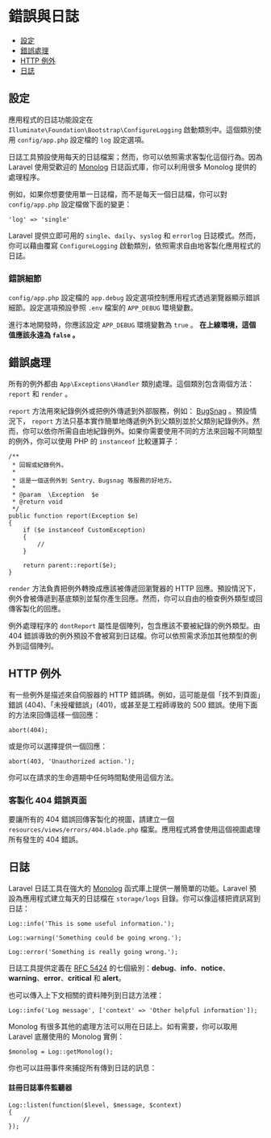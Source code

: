# 錯誤與日誌

- [設定](#configuration)
- [錯誤處理](#handling-errors)
- [HTTP 例外](#http-exceptions)
- [日誌](#logging)

<a name="configuration"></a>
## 設定

應用程式的日誌功能設定在 `Illuminate\Foundation\Bootstrap\ConfigureLogging` 啟動類別中。這個類別使用 `config/app.php` 設定檔的 `log` 設定選項。

日誌工具預設使用每天的日誌檔案；然而，你可以依照需求客製化這個行為。因為 Laravel 使用受歡迎的 [Monolog](https://github.com/Seldaek/monolog) 日誌函式庫，你可以利用很多 Monolog 提供的處理程序。

例如，如果你想要使用單一日誌檔，而不是每天一個日誌檔，你可以對 `config/app.php` 設定檔做下面的變更：

	'log' => 'single'

Laravel 提供立即可用的 `single`、`daily`、`syslog` 和 `errorlog` 日誌模式。然而，你可以藉由覆寫 `ConfigureLogging` 啟動類別，依照需求自由地客製化應用程式的日誌。

### 錯誤細節

`config/app.php` 設定檔的 `app.debug` 設定選項控制應用程式透過瀏覽器顯示錯誤細節。設定選項預設參照 `.env` 檔案的 `APP_DEBUG` 環境變數。

進行本地開發時，你應該設定 `APP_DEBUG` 環境變數為 `true` 。 **在上線環境，這個值應該永遠為 `false` 。**

<a name="handling-errors"></a>
## 錯誤處理

所有的例外都由 `App\Exceptions\Handler` 類別處理。這個類別包含兩個方法： `report` 和 `render` 。

`report` 方法用來紀錄例外或把例外傳遞到外部服務，例如： [BugSnag](https://bugsnag.com) 。預設情況下， `report`  方法只基本實作簡單地傳遞例外到父類別並於父類別紀錄例外。然而，你可以依你所需自由地紀錄例外。如果你需要使用不同的方法來回報不同類型的例外，你可以使用 PHP 的 `instanceof` 比較運算子：

	/**
	 * 回報或紀錄例外。
	 *
	 * 這是一個送例外到 Sentry、Bugsnag 等服務的好地方。
	 *
	 * @param  \Exception  $e
	 * @return void
	 */
	public function report(Exception $e)
	{
		if ($e instanceof CustomException)
		{
			//
		}

		return parent::report($e);
	}

`render` 方法負責把例外轉換成應該被傳遞回瀏覽器的 HTTP 回應。預設情況下，例外會被傳遞到基底類別並幫你產生回應。然而，你可以自由的檢查例外類型或回傳客製化的回應。

例外處理程序的 `dontReport` 屬性是個陣列，包含應該不要被紀錄的例外類型。由 404 錯誤導致的例外預設不會被寫到日誌檔。你可以依照需求添加其他類型的例外到這個陣列。

<a name="http-exceptions"></a>
## HTTP 例外

有一些例外是描述來自伺服器的 HTTP 錯誤碼。例如，這可能是個「找不到頁面」錯誤 (404)、「未授權錯誤」(401)，或甚至是工程師導致的 500 錯誤。使用下面的方法來回傳這樣一個回應：

	abort(404);

或是你可以選擇提供一個回應：

	abort(403, 'Unauthorized action.');

你可以在請求的生命週期中任何時間點使用這個方法。

### 客製化 404 錯誤頁面

要讓所有的 404 錯誤回傳客製化的視圖，請建立一個 `resources/views/errors/404.blade.php` 檔案。應用程式將會使用這個視圖處理所有發生的 404 錯誤。

<a name="logging"></a>
## 日誌

Laravel 日誌工具在強大的 [Monolog](http://github.com/seldaek/monolog) 函式庫上提供一層簡單的功能。Laravel 預設為應用程式建立每天的日誌檔在 `storage/logs` 目錄。你可以像這樣把資訊寫到日誌：

	Log::info('This is some useful information.');

	Log::warning('Something could be going wrong.');

	Log::error('Something is really going wrong.');

日誌工具提供定義在 [RFC 5424](http://tools.ietf.org/html/rfc5424)  的七個級別：**debug**、**info**、**notice**、**warning**、**error**、**critical** 和 **alert**。

也可以傳入上下文相關的資料陣列到日誌方法裡：

	Log::info('Log message', ['context' => 'Other helpful information']);

Monolog 有很多其他的處理方法可以用在日誌上。如有需要，你可以取用 Laravel 底層使用的 Monolog 實例：

	$monolog = Log::getMonolog();

你也可以註冊事件來捕捉所有傳到日誌的訊息：

#### 註冊日誌事件監聽器

	Log::listen(function($level, $message, $context)
	{
		//
	});
